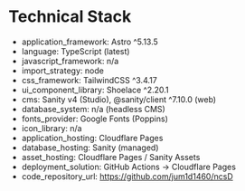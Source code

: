# Technical Stack

- application_framework: Astro ^5.13.5
- language: TypeScript (latest)
- javascript_framework: n/a
- import_strategy: node
- css_framework: TailwindCSS ^3.4.17
- ui_component_library: Shoelace ^2.20.1
- cms: Sanity v4 (Studio), @sanity/client ^7.10.0 (web)
- database_system: n/a (headless CMS)
- fonts_provider: Google Fonts (Poppins)
- icon_library: n/a
- application_hosting: Cloudflare Pages
- database_hosting: Sanity (managed)
- asset_hosting: Cloudflare Pages / Sanity Assets
- deployment_solution: GitHub Actions → Cloudflare Pages
- code_repository_url: https://github.com/jum1d1460/ncsD
